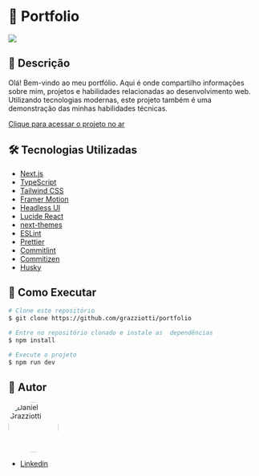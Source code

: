 # 📁 Portfolio

![](/public/screenshot.png)

## 📄 Descrição

Olá! Bem-vindo ao meu portfólio. Aqui é onde compartilho informações sobre mim, projetos e habilidades relacionadas ao desenvolvimento web. Utilizando tecnologias modernas, este projeto também é uma demonstração das minhas habilidades técnicas.

[Clique para acessar o projeto no ar](https://grazziotti-portfolio.vercel.app/)

## 🛠 Tecnologias Utilizadas

- [Next.js](https://nextjs.org/)
- [TypeScript](https://www.typescriptlang.org/)
- [Tailwind CSS](https://tailwindcss.com/)
- [Framer Motion](https://www.framer.com/motion/)
- [Headless UI](https://headlessui.dev/)
- [Lucide React](https://lucide.dev/)
- [next-themes](https://github.com/pacocoursey/next-themes)
- [ESLint](https://eslint.org/)
- [Prettier](https://prettier.io/)
- [Commitlint](https://commitlint.js.org/)
- [Commitizen](https://github.com/commitizen/cz-cli)
- [Husky](https://github.com/typicode/husky)

## 🚀 Como Executar

```bash
# Clone este repositório
$ git clone https://github.com/grazziotti/portfolio

# Entre no repositório clonado e instale as  dependências
$ npm install

# Execute o projeto
$ npm run dev
```

## 👤 Autor

<img style="border-radius: 50px" alt="Daniel Grazziotti" title="Daniel Grazziotti" src="https://avatars.githubusercontent.com/grazziotti" height="100" width="100" />

- [Linkedin](https://linkedin.com/in/daniel-grazziotti/)
